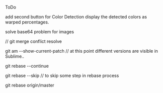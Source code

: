 ToDo

add second button for Color Detection
	display the detected colors as warped percentages.

solve base64 problem for images

// git merge conflict resolve

git am --show-current-patch				// at this point different versions are visible in Sublime..

git rebase --continue

git rebase --skip					// to skip some step in rebase process

git rebase origin/master

